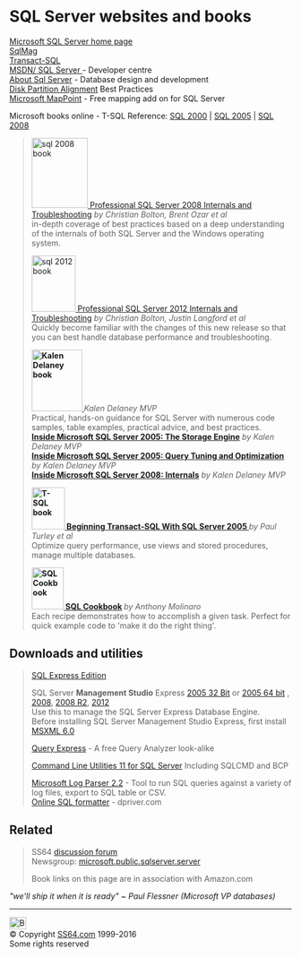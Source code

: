 

<a id="sql"></a><h1>SQL Server  websites and books </h1>
<p><a href="http://www.microsoft.com/sql/">Microsoft SQL Server home page</a><br>
<a href="http://www.sqlmag.com/">SqlMag</a><br>
<a href="http://msdn.microsoft.com/en-us/library/ms189826%28SQL.90%29.aspx">Transact-SQL</a><br>
<a href="http://msdn.microsoft.com/sql/">MSDN/ SQL Server </a> - Developer centre<br>
<a href="http://aboutsqlserver.com/">About Sql Server</a> - Database design and development <br>
<a href="http://msdn.microsoft.com/en-us/library/dd758814(v=sql.100).aspx">Disk Partition Alignment</a> Best Practices <br>
<a href="http://www.microsoft.com/mappoint/en-us/sqladdin.aspx">Microsoft MapPoint</a> - Free mapping add on for SQL Server 
</p><p>Microsoft books online - T-SQL Reference: <a href="http://msdn.microsoft.com/en-us/library/aa299742%28SQL.80%29.aspx">SQL 2000</a> | <a href="http://msdn.microsoft.com/en-us/library/ms189826(SQL.90).aspx">SQL 2005</a> | <a href="http://technet.microsoft.com/en-gb/library/bb510741.aspx">SQL 2008</a> 
</p><blockquote> 
<p><a href="http://www.amazon.com/dp/0470484284?tag=ss64"><img src="sql2008.jpg" width="100" height="125" alt="sql 2008 book"> Professional SQL Server 2008 Internals and Troubleshooting</a> <i>by Christian Bolton, Brent Ozar 
et al</i><br>
in-depth coverage of best practices based on a deep understanding of the internals of both SQL Server and the Windows operating system.</p>
<p><a href="http://www.amazon.com/dp/1118177657?tag=ss64"><img src="sql2012.jpg" width="78" height="100" alt="sql 2012 book"> Professional SQL Server 2012 Internals and Troubleshooting</a> <i>by Christian Bolton, Justin Langford et al</i><br>
Quickly become familiar with the changes of this new release so that you can best handle database performance and troubleshooting.</p>
<p>    <a href="http://www.amazon.com/dp/0735621055?tag=ss64"><b><img src="sql_delaney.jpg" alt="Kalen Delaney book" width="90" height="110" class="pic"> </b></a><i>Kalen Delaney MVP</i><br>
  Practical, hands-on guidance for  SQL Server with numerous code samples, table examples, practical advice, and best practices.<br>
<a href="http://www.amazon.com/dp/0735621055?tag=ss64"><b>Inside Microsoft SQL Server 2005: The Storage Engine</b></a> <i>by Kalen Delaney MVP<br>
</i><a href="http://www.amazon.com/dp/0735621969?tag=ss64"><b>Inside Microsoft SQL Server 2005: Query Tuning and Optimization</b></a> <i>by Kalen Delaney MVP</i> <br>
<a href="http://www.amazon.com/dp/0735626243?tag=ss64"><b>Inside Microsoft SQL Server 2008: Internals</b></a> <i>by Kalen Delaney MVP</i></p>
<p><a href="http://www.amazon.com/dp/076457955X?tag=ss64"><b><img src="tsql05.jpg" alt="T-SQL book" width="59" height="75" class="pic"> Beginning Transact-SQL With SQL Server 2005 </b></a> <i>by Paul Turley et al</i><b><br>
</b>Optimize query performance, use views and stored procedures, manage multiple databases.</p>
<p><b><a href="http://www.amazon.com/dp/0596009763?tag=ss64"><img src="ora_sqlcook.jpg" alt="SQL Cookbook" width="57" height="75" class="pic"> SQL Cookbook</a> </b> <i> by Anthony Molinaro</i><br>
Each recipe demonstrates how to accomplish a given task. Perfect for quick example code to 'make it do the right thing'.</p>
</blockquote>
<h2>Downloads and utilities</h2>
<blockquote>
<p><a href="http://www.microsoft.com/web/platform/database.aspx">SQL  Express Edition</a></p>
<p>SQL Server <b>Management Studio</b> Express <a href="http://go.microsoft.com/fwlink/?linkid=65110">2005 32 Bit</a>  or <a href="http://go.microsoft.com/fwlink/?linkid=65264">2005 64 bit</a> , <a href="http://www.microsoft.com/en-gb/download/details.aspx?id=7593">2008</a>, <a href="http://www.microsoft.com/en-gb/download/details.aspx?id=22985">2008 R2</a>, <a href="http://www.microsoft.com/en-gb/download/details.aspx?id=29062">2012</a><br>
Use this to manage the SQL Server Express Database Engine.<br>
Before  installing SQL Server Management Studio Express, first install <a href="http://www.microsoft.com/downloads/details.aspx?familyid=993c0bcf-3bcf-4009-be21-27e85e1857b1&amp;displaylang=en">MSXML 6.0</a></p>
<p><a href="http://www.albahari.com/queryexpress.aspx">Query Express</a> - A free Query Analyzer look-alike</p>
<p><a href="http://www.microsoft.com/en-us/download/details.aspx?id=36433">Command Line Utilities 11 for SQL Server</a> Including SQLCMD and BCP</p>
<p><a href="http://www.microsoft.com/downloads/details.aspx?FamilyID=890cd06b-abf8-4c25-91b2-f8d975cf8c07&amp;displaylang=en">Microsoft Log Parser 2.2</a> - Tool to run SQL queries against a variety of log files, export to  SQL table or CSV. <br>
<a href="http://www.dpriver.com/pp/sqlformat.htm">Online SQL formatter</a> - dpriver.com </p>
</blockquote>
<h2>Related</h2>
<blockquote>
<p>SS64 <a href="http://ss64.org/">discussion forum</a><br>
Newsgroup: <a href="https://groups.google.com/forum/#!forum/microsoft.public.sqlserver.server">microsoft.public.sqlserver.server</a></p>
<p>Book links on this page are in association with Amazon.com </p>
</blockquote>
<p class="quote"><i>"we'll ship it when it is ready" ~ Paul Flessner (Microsoft VP databases) </i></p><!-- #BeginLibraryItem "/Library/foot_menu.lbi" --><hr>
<div id="bl" class="footer"><a href="sql.html#"><img src="../images/top.png" width="30" height="22" alt="Back to the Top"></a></div>
<div id="br" class="footer, tagline">© Copyright <a href="http://ss64.com/">SS64.com</a> 1999-2016<br>
Some rights reserved</div><!-- #EndLibraryItem -->

